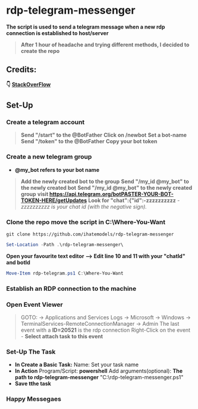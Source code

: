 # rdp-telegram-messenger

**The script is used to send a telegram message when a new rdp connection is established to host/server**

> **Аfter 1 hour of headache and trying different methods, I decided to create the repo**

## Credits: 
**:point_down:**
**[StackOverFlow](https://stackoverflow.com/questions/32423837/telegram-bot-how-to-get-a-group-chat-id)**

## Set-Up 

### Create a telegram account

> **Send "/start" to the @BotFather**
> **Click on /newbot**
> **Set a bot-name**
> **Send "/token" to the @BotFather**
> **Copy your bot token**

### Create a new telegram group
- **@my_bot refers to your bot name**
> **Add the newly created bot to the group**
> **Send "/my_id @my_bot" to the newly created bot**
> **Send "/my_id @my_bot" to the newly created group**
> **visit https://api.telegram.org/botPASTER-YOUR-BOT-TOKEN-HERE/getUpdates**
> **Look for "chat":{"id":-zzzzzzzzzz**
    *-zzzzzzzzzz is your chat id (with the negative sign).*

### Clone the repo move the script in C:\Where-You-Want

```git
git clone https://github.com/ihatemodels/rdp-telegram-messenger
```
```powershell
Set-Location -Path .\rdp-telegram-messenger\
```
**Open your favourite text editor**
**--> Edit line 10 and 11 with your "chatId" and botId**

```powershell
Move-Item rdp-telegram.ps1 C:\Where-You-Want
```

### Establish an RDP connection to the machine 
### Open Event Viewer
> GOTO: -> Applications and Services Logs -> Microsoft -> Windows -> TerminalServices-RemoteConnectionManager -> Admin
> The last event with a **ID=20521** is the rdp connection
> Right-Click on the event - **Select attach task to this event**

### Set-Up The Task
- **In Create a Basic Task:** 
        Name: Set your task name
- **In Action**
        Program/Script: **powershell**
        Add arguments(optional): **The path to rdp-telegram-messenger** "C:\rdp-telegram-messenger.ps1"
- **Save tthe task**

### Happy Messegaes
